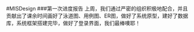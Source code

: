 #MISDesign
###第一次进度报告
上周，我们通过严密的组织积极地配合，并且贡献出了课余时间画好了泳道图、用例图、ER图，做好了系统原型，建好了数据库，系统框架搭建完毕，做好了登录界面，我们最棒噢耶！